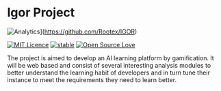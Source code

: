 Igor Project
============

![Analytics](https://ga-beacon.appspot.com/UA-71640963-2/welcome-page)](https://github.com/Rootex/IGOR)

[![MIT Licence](https://badges.frapsoft.com/os/mit/mit.svg?v=103)](https://opensource.org/licenses/mit-license.php)
[![stable](http://badges.github.io/stability-badges/dist/stable.svg)](http://github.com/badges/stability-badges)
[![Open Source Love](https://badges.frapsoft.com/os/v1/open-source.png?v=103)](https://github.com/ellerbrock/open-source-badge/)

The project is aimed to develop an AI learning platform by gamification. It will be web based and consist of several interesting analysis modules to better understand the learning habit of developers and in turn tune their instance to meet the requirements they need to learn better.

